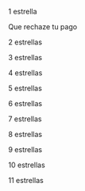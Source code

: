 1 estrella

Que rechaze tu pago

2 estrellas

3 estrellas

4 estrellas

5 estrellas

6 estrellas

7 estrellas

8 estrellas

9 estrellas

10 estrellas

11 estrellas
